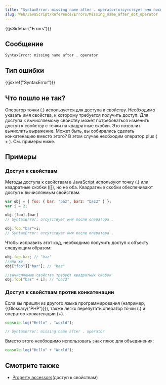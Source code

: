 ```yaml
---
title: "SyntaxError: missing name after . operator(отсутствует имя после. оператора)"
slug: Web/JavaScript/Reference/Errors/Missing_name_after_dot_operator
---
```


{{jsSidebar("Errors")}}

## Сообщение

```
SyntaxError: missing name after . operator
```

## Тип ошибки

{{jsxref("SyntaxError")}}

## Что пошло не так?

Оператор точки (.) используется для доступа к свойству. Необходимо указать имя свойства, к которому требуется получить доступ. Для доступа к вычисляемому свойству может потребоваться изменить доступ к свойству с точки на квадратные скобки. Это позволит вычислить выражение. Может быть, вы собирались сделать конкатенацию вместо этого? В этом случае необходим оператор plus ( + ). См. примеры ниже.

## Примеры

### Доступ к свойствам

Методы доступа к свойствам в JavaScript используют точку (.) или квадратные скобки (\[]), но не оба. Квадратные скобки обеспечивают доступ к вычисляемым свойствам.

```js example-bad
var obj = { foo: { bar: "baz", bar2: "baz2" } };
var i = 2;

obj.[foo].[bar]
// SyntaxError: отсутствует имя после оператора .

obj.foo."bar"+i;
// SyntaxError: отсутствует имя после оператора .
```

Чтобы исправить этот код, необходимо получить доступ к объекту следующим образом:

```js example-good
obj.foo.bar; // "baz"
//или же
obj["foo"]["bar"]; // "baz"

//вычисляемые свойства требуют квадратных скобок
obj.foo["bar" + i]; // "baz2"
```

### Доступ к свойствам против конкатенации

Если вы пришли из другого языка программирования (например, {{Glossary("PHP")}}), также легко перепутать оператор точки (.) и оператор конкатенации (+).

```js example-bad
console.log("Hello" . "world");

// SyntaxError: missing name after . operator
```

Вместо этого необходимо использовать знак плюс для объединения:

```js example-good
console.log("Hello" + "World");
```

## Смотрите также

- [Property accessors](/ru/docs/Web/JavaScript/Reference/Operators/Property_Accessors)(доступ к свойствам)
